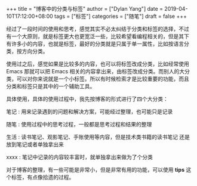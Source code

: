 +++
title = "博客中的分类与标签"
author = ["Dylan Yang"]
date = 2019-04-10T17:12:00+08:00
tags = ["标签"]
categories = ["随笔"]
draft = false
+++

经过了一段时间的使用和思考，感觉其实不必太纠结于分类和标签的选择，不过
有一个大原则，就是标签更大也更宽泛一些，比较希望看编程相关的，但是其下
有许多小的内容，也就是标签，最好的分类就是只属于单一属性，比如按语言分
类，按方向分类。

使用过之后，感觉如果是比较多的内容，也可以将标签改成分类，比如经常使用
Emacs 那就可以把 Emacs 相关的内容拿出来，由标签改成分类。而别人的大分
类，可以对你来说就是一个小标签。所以有时候检索才是比较重要的功能，而且
分类和标签只是其中的一个辅助工具。

具体使用，具体的使用过程中，我先按博客的形式进行了四个大分类：

笔记
: 用来记录遇到的问题和解决方案，可能经过整理，也可能只是记录

随笔
: 使用过程中的思考过程，一般都是思考过程和结果的整理

生活
: 读书笔记、观影笔记、手账使用等内容，但是技术类书籍的读书笔记
    还是放到笔记或者单独拿出来

xxxx
: 笔记中记录的内容较丰富时，就单独拿出来做为了个分类

对于博客的整理，有一些可能是非常小，但是非常有用的功能，可以使用 **tips**
这个标签，有点像拾遗的过程。
